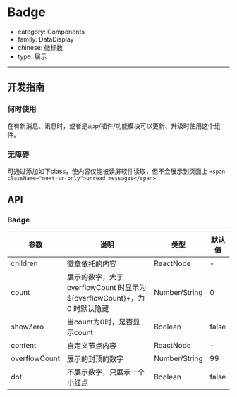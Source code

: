 # Badge

-   category: Components
-   family: DataDisplay
-   chinese: 徽标数
-   type: 展示

---

## 开发指南

### 何时使用

在有新消息、讯息时，或者是app/插件/功能模块可以更新、升级时使用这个组件。

### 无障碍

可通过添加如下class，使内容仅能被读屏软件读取，但不会展示到页面上
`<span className="next-sr-only">unread messages</span>`

## API

### Badge

| 参数            | 说明                                                      | 类型            | 默认值   |
| ------------- | ------------------------------------------------------- | ------------- | ----- |
| children      | 徽章依托的内容                                                 | ReactNode     | -     |
| count         | 展示的数字，大于 overflowCount 时显示为 ${overflowCount}+，为 0 时默认隐藏 | Number/String | 0     |
| showZero      | 当count为0时，是否显示count                                     | Boolean       | false |
| content       | 自定义节点内容                                                 | ReactNode     | -     |
| overflowCount | 展示的封顶的数字                                                | Number/String | 99    |
| dot           | 不展示数字，只展示一个小红点                                          | Boolean       | false |
